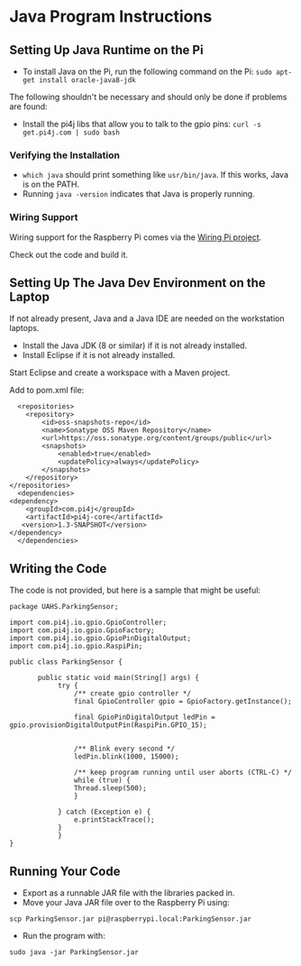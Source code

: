 # Java Program Instructions

## Setting Up Java Runtime on the Pi

* To install Java on the Pi, run the following command on the Pi: 
`sudo apt-get install oracle-java8-jdk`

The following shouldn't be necessary and should only be done if problems are found: 
 * Install the pi4j libs that allow you to talk to the gpio pins: `curl -s get.pi4j.com | sudo bash`

### Verifying the Installation 

* `which java` should print something like `usr/bin/java`.  If this works, Java is on the PATH. 
* Running `java -version` indicates that Java is properly running. 

### Wiring Support

Wiring support for the Raspberry Pi comes via the [Wiring Pi project](http://wiringpi.com/download-and-install/). 

Check out the code and build it. 

## Setting Up The Java Dev Environment on the Laptop

If not already present, Java and a Java IDE are needed on the workstation laptops. 
* Install the Java JDK (8 or similar) if it is not already installed. 
* Install Eclipse if it is not already installed. 

Start Eclipse and create a workspace with a Maven project. 

Add to pom.xml file:
```
  <repositories>
	<repository>
		<id>oss-snapshots-repo</id>
		<name>Sonatype OSS Maven Repository</name>
		<url>https://oss.sonatype.org/content/groups/public</url>
		<snapshots>
			<enabled>true</enabled>
			<updatePolicy>always</updatePolicy>
		</snapshots>
	</repository>
</repositories>
  <dependencies>
<dependency>
    <groupId>com.pi4j</groupId>
    <artifactId>pi4j-core</artifactId>
   <version>1.3-SNAPSHOT</version>
</dependency>
  </dependencies>
```

## Writing the Code 

The code is not provided, but here is a sample that might be useful: 

```
package UAHS.ParkingSensor;

import com.pi4j.io.gpio.GpioController;
import com.pi4j.io.gpio.GpioFactory;
import com.pi4j.io.gpio.GpioPinDigitalOutput;
import com.pi4j.io.gpio.RaspiPin;

public class ParkingSensor {

	   public static void main(String[] args) {
		    try {
		        /** create gpio controller */
		        final GpioController gpio = GpioFactory.getInstance();

		        final GpioPinDigitalOutput ledPin = gpio.provisionDigitalOutputPin(RaspiPin.GPIO_15);


		        /** Blink every second */
		        ledPin.blink(1000, 15000);

		        /** keep program running until user aborts (CTRL-C) */
		        while (true) {
		        Thread.sleep(500);
		        }

		    } catch (Exception e) {
		        e.printStackTrace();
		    }
		    }
}
```

## Running Your Code

* Export as a runnable JAR file with the libraries packed in.
* Move your Java JAR file over to the Raspberry Pi using:

`scp ParkingSensor.jar pi@raspberrypi.local:ParkingSensor.jar`

* Run the program with: 

`sudo java -jar ParkingSensor.jar`
